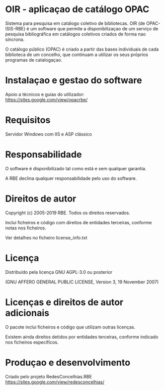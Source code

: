 # OIR - aplicaçao de catálogo OPAC
Sistema para pesquisa em catálogo coletivo de bibliotecas.
OIR (de OPAC-ISIS-RBE) é um software que permite a disponibilizaçao de 
um serviço de pesquisa bibliográfica em catálogos coletivos criados de
forma nao síncrona. 

O catálogo público (OPAC) é criado a partir das bases individuais de 
cada biblioteca de um concelho, que continuam a utilizar os seus 
próprios programas de catalogaçao. 


# Instalaçao e gestao do software
Apoio a técnicos e guias do utilizador:
https://sites.google.com/view/opacrbe/


# Requisitos
Servidor Windows com IIS e ASP clássico


# Responsabilidade
O software é disponibilizado tal como está e sem qualquer garantia.

A RBE declina qualquer responsabilidade pelo uso do software. 


# Direitos de autor
Copyright (c) 2005-2019 RBE. Todos os direitos reservados.

Inclui ficheiros e código com direitos de entidades terceiras, conforme notas nos ficheiros.

Ver detalhes no ficheiro license_info.txt


# Licença
Distribuído pela licença GNU AGPL-3.0 ou posterior 

(GNU AFFERO GENERAL PUBLIC LICENSE, Version 3, 19 November 2007)


# Licenças e direitos de autor adicionais
O pacote inclui ficheiros e código que utilizam outras licenças.

Existem ainda direitos detidos por entidades terceiras, conforme indicado nos ficheiros específicos.


# Produçao e desenvolvimento
Criado pelo projeto RedesConcelhias.RBE
https://sites.google.com/view/redesconcelhias/

